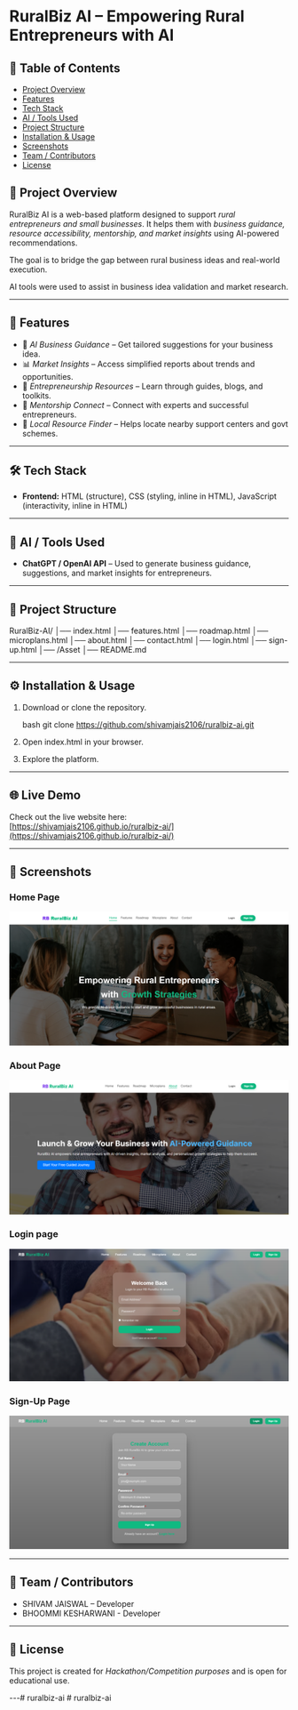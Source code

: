 # RuralBiz AI – Empowering Rural Entrepreneurs with AI

## 📑 Table of Contents
- [Project Overview](#project-overview)
- [Features](#features)
- [Tech Stack](#tech-stack)
- [AI / Tools Used](#ai--tools-used)
- [Project Structure](#project-structure)
- [Installation & Usage](#installation--usage)
- [Screenshots](#screenshots)
- [Team / Contributors](#team--contributors)
- [License](#license)


## 🌟 Project Overview

RuralBiz AI is a web-based platform designed to support *rural entrepreneurs and small businesses*.
It helps them with *business guidance, resource accessibility, mentorship, and market insights* using AI-powered recommendations.

The goal is to bridge the gap between rural business ideas and real-world execution.

AI tools were used to assist in business idea validation and market research.

---

## 🚀 Features

* 🧭 *AI Business Guidance* – Get tailored suggestions for your business idea.
* 📊 *Market Insights* – Access simplified reports about trends and opportunities.
* 🏫 *Entrepreneurship Resources* – Learn through guides, blogs, and toolkits.
* 🤝 *Mentorship Connect* – Connect with experts and successful entrepreneurs.
* 📍 *Local Resource Finder* – Helps locate nearby support centers and govt schemes.

---

## 🛠 Tech Stack

* **Frontend:** HTML (structure), CSS (styling, inline in HTML), JavaScript (interactivity, inline in HTML)


---

## 🤖 AI / Tools Used

* **ChatGPT / OpenAI API** – Used to generate business guidance, suggestions, and market insights for entrepreneurs.

---

## 📂 Project Structure


RuralBiz-AI/
│── index.html
│── features.html
│── roadmap.html
│── microplans.html
│── about.html
│── contact.html
│── login.html
│── sign-up.html
│── /Asset
│── README.md


---

## ⚙ Installation & Usage

1. Download or clone the repository.

   bash
   git clone https://github.com/shivamjais2106/ruralbiz-ai.git
   
2. Open index.html in your browser.
3. Explore the platform.


---
## 🌐 Live Demo

Check out the live website here:  
[https://shivamjais2106.github.io/ruralbiz-ai/](https://shivamjais2106.github.io/ruralbiz-ai/)

---
## 📸 Screenshots

### Home Page
![homepage](./Asset/homepage.png)

### About Page
![aboutpage](./Asset/aboutpage.png)

### Login page
![loginpage](./Asset/loginpage.png)

### Sign-Up Page
![sign-up page](./Asset/sign-up-page.png)


---

## 🙌 Team / Contributors

* SHIVAM JAISWAL – Developer
* BHOOMMI KESHARWANI - Developer


---

## 📜 License

This project is created for *Hackathon/Competition purposes* and is open for educational use.

---#   r u r a l b i z - a i 
 
 #   r u r a l b i z - a i 
 
 